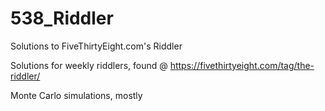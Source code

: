 # 538_Riddler
Solutions to FiveThirtyEight.com's Riddler

Solutions for weekly riddlers, found @ https://fivethirtyeight.com/tag/the-riddler/

Monte Carlo simulations, mostly
